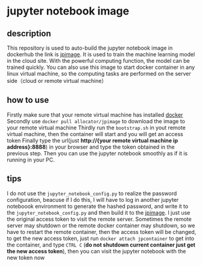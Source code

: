 # jupyter notebook image
## description
This repository is used to auto-build the jupyter notebook image in dockerhub the link is [jpimage](https://hub.docker.com/r/allocator/jpimage/). It is used to train the machine learning model in the cloud site. With the powerful computing function, the model can be trained quickly. You can also use this image to start docker container in any linux virtual machine, so the computing tasks are performed on the server side（cloud or remote virtual machine）

## how to use 
Firstly make sure that your remote virtual machine has installed [docker](https://www.docker.com/)
Secondly use `docker pull allocator/jpimage` to download the image to your remote virtual machine
Thirdly run the `bootstrap.sh` in yout remote virtual machine, then the container will start and you will get an access token
Finally type the url(just **http://{your remote virtual machine ip address}:8888**) in your browser and type the token obtained in the previous step. Then you can use the jupyter notebook smoothly as if it is running in your PC.

## tips
I do not use the `jupyter_notebook_config.py` to realize the password configuration, beacuse if I do this, I will have to log in another jupyter noteboook environment to generate the hashed password, and write it to the `jupyter_notebook_config.py` and then build it to the [jpimage](https://hub.docker.com/r/allocator/jpimage/). I just use the original access token to visit the remote server. Sometimes the remote server may shutdown or the remote docker container may shutdown, so we have to restart the remote container, then the access token will be changed, to get the new access token, just run `docker attach jpcontainer` to get into the container, and type `CTRL C` (**do not shutdown current container just get the new access token**), then you can visit the jupyter notebook with the new token now
